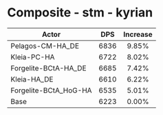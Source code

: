 # Composite - stm - kyrian
| Actor | DPS | Increase |
|---|:---:|:---:|
|Pelagos-CM-HA_DE|6836|9.85%|
|Kleia-PC-HA|6722|8.02%|
|Forgelite-BCtA-HA_DE|6685|7.42%|
|Kleia-HA_DE|6610|6.22%|
|Forgelite-BCtA_HoG-HA|6535|5.01%|
|Base|6223|0.00%|
